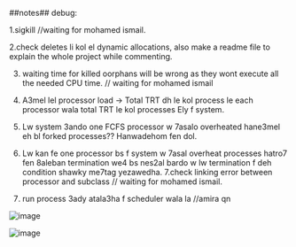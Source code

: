 ##notes##
debug:

1.sigkill //waiting for mohamed ismail.

2.check deletes li kol el dynamic allocations, also make a readme file to explain the whole project while commenting.

3. waiting time for killed oorphans will be wrong as they wont execute all the needed CPU time. // waiting for mohamed ismail

4. A3mel lel processor load -> Total TRT dh le kol process le each processor wala total TRT le kol processes Ely f system.

5. Lw system 3ando one FCFS processor w 7asalo overheated hane3mel eh bl forked processes?? Hanwadehom fen dol.

6. Lw kan fe one processor bs f system w 7asal overheat processes hatro7 fen 8aleban termination we4 bs nes2al bardo w lw termination f deh condition shawky me7tag yezawedha.
7.check linking error between processor and subclass // waiting for mohamed ismail.

 8. run process 3ady atala3ha f scheduler wala la //amira qn


![image](https://github.com/tahaaa22/Scheduler-Algo/assets/128100857/c43d968b-4530-4210-8f09-ced5e118af17)


![image](https://github.com/tahaaa22/Scheduler-Algo/assets/128100857/accd9d47-1aec-479f-9a00-54023dfc2085)
